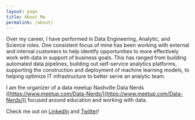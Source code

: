```yaml
---
layout: page
title: About Me
permalink: /about/
---
```


Over my career, I have performed in Data Engineering, Analytic, and Science roles.  One consistent focus of mine has been working with external and internal customers to help identify opportunities to more effectively work with data in support of business goals.  This has ranged from building automated data pipelines, building out self-service analytics platforms, supporting the construction and deployment of machine learning models, to helping optimize IT infrastructure to better serve an analytic team.

I am the organizer of a data meetup Nashville Data Nerds ([https://www.meetup.com/Data-Nerds/](https://www.meetup.com/Data-Nerds/)) focused around education and working with data.

Check me out on [LinkedIn](https://www.linkedin.com/in/alexanderantonison/) and [Twitter](https://twitter.com/adantonison)!
